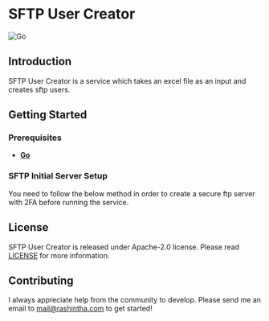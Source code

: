 # SFTP User Creator

![Go](https://img.shields.io/badge/GO-00ADD8?logo=go&logoColor=white&style=for-the-badge)

## Introduction

SFTP User Creator is a service which takes an excel file as an input and creates sftp users.

## Getting Started

### Prerequisites

- **[Go](https://go.dev/)**


### SFTP Initial Server Setup

You need to follow the below method in order to create a secure ftp server with 2FA before running the service.

## License

SFTP User Creator is released under Apache-2.0 license. Please read [LICENSE](LICENSE) for more information.

## Contributing

I always appreciate help from the community to develop. Please send me an email to mail@rashintha.com to get started!